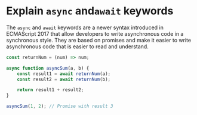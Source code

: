 # Explain `async` and`await` keywords

The `async` and `await` keywords are a newer syntax introduced in ECMAScript 2017 that allow developers to write asynchronous code in a synchronous style. They are based on promises and make it easier to write asynchronous code that is easier to read and understand.

```js
const returnNum = (num) => num;

async function asyncSum(a, b) {
	const result1 = await returnNum(a);
	const result2 = await returnNum(b);

	return result1 + result2;
}

asyncSum(1, 2); // Promise with result 3
```
